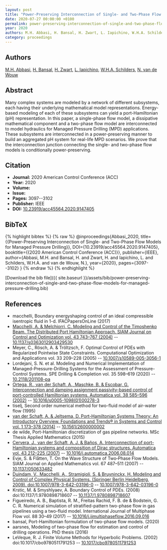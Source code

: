 ```yaml
---
layout: post
title: "Power-Preserving Interconnection of Single- and Two-Phase Flow Models for Managed Pressure Drilling"
date: 2020-07-27 00:00:00 +0100
permalink: power-preserving-interconnection-of-single-and-two-phase-flow-models-for-managed-pressure-drilling
year: 2020
authors: M.H. Abbasi, H. Bansal, H. Zwart, L. Iapichino, W.H.A. Schilders, N. van de Wouw
category: proceedings
---
```

 
## Authors
[M.H. Abbasi](authors/m-h-abbasi), [H. Bansal](authors/harshit-bansal), [H. Zwart](authors/hans-zwart), [L. Iapichino](authors/laura-iapichino), [W.H.A. Schilders](authors/wils-h-a-schilders), [N. van de Wouw](authors/nathan-van-de-wouw)
 
## Abstract
Many complex systems are modeled by a network of different subsystems, each having their underlying mathematical model representations. Energy-based modeling of each of these subsystems can yield a port-Hamiltonian (pH) representation. In this paper, a single-phase flow model, a dissipative mathematical component and a two-phase flow model are interconnected to model hydraulics for Managed Pressure Drilling (MPD) applications. These subsystems are interconnected in a power-preserving manner to build an aggregated pH system for real-life MPD scenarios. We prove that the interconnection junction connecting the single- and two-phase flow models is conditionally power-preserving.
 
## Citation
- **Journal:** 2020 American Control Conference (ACC)
- **Year:** 2020
- **Volume:** 
- **Issue:** 
- **Pages:** 3097--3102
- **Publisher:** IEEE
- **DOI:** [10.23919/acc45564.2020.9147405](https://doi.org/10.23919/acc45564.2020.9147405)
 
## BibTeX
{% highlight bibtex %}
{% raw %}
@inproceedings{Abbasi_2020,
  title={{Power-Preserving Interconnection of Single- and Two-Phase Flow Models for Managed Pressure Drilling}},
  DOI={10.23919/acc45564.2020.9147405},
  booktitle={{2020 American Control Conference (ACC)}},
  publisher={IEEE},
  author={Abbasi, M.H. and Bansal, H. and Zwart, H. and Iapichino, L. and Schilders, W.H.A. and van de Wouw, N.},
  year={2020},
  pages={3097--3102}
}
{% endraw %}
{% endhighlight %}
 
[Download the bib file]({{ site.baseurl }}/assets/bib/power-preserving-interconnection-of-single-and-two-phase-flow-models-for-managed-pressure-drilling.bib)
 
## References
- macchelli, Boundary energyshaping control of an ideal compressible isentropic fluid in 1-d. IFACPapersOnLine (2017)
- [Macchelli, A. & Melchiorri, C. Modeling and Control of the Timoshenko Beam. The Distributed Port Hamiltonian Approach. SIAM Journal on Control and Optimization vol. 43 743–767 (2004)](modeling-and-control-of-the-timoshenko-beam-the-distributed-port-hamiltonian-approach) -- [10.1137/s0363012903429530](https://doi.org/10.1137/s0363012903429530)
- Meyer, C., Rösch, A. & Tröltzsch, F. Optimal Control of PDEs with Regularized Pointwise State Constraints. Computational Optimization and Applications vol. 33 209–228 (2005) -- [10.1007/s10589-005-3056-1](https://doi.org/10.1007/s10589-005-3056-1)
- Lordejani, S. N. et al. Modeling and Numerical Implementation of Managed-Pressure-Drilling Systems for the Assessment of Pressure-Control Systems. SPE Drilling &amp; Completion vol. 35 598–619 (2020) -- [10.2118/201108-pa](https://doi.org/10.2118/201108-pa)
- [Ortega, R., van der Schaft, A., Maschke, B. & Escobar, G. Interconnection and damping assignment passivity-based control of port-controlled Hamiltonian systems. Automatica vol. 38 585–596 (2002)](interconnection-and-damping-assignment-passivity-based-control-of-port-controlled-hamiltonian-systems) -- [10.1016/s0005-1098(01)00278-3](https://doi.org/10.1016/s0005-1098(01)00278-3)
- tiselj, Second order numerical method for two-fluid model of air-water flow (1995)
- [van der Schaft, A. & Jeltsema, D. Port-Hamiltonian Systems Theory: An Introductory Overview. Foundations and Trends® in Systems and Control vol. 1 173–378 (2014)](port-hamiltonian-systems-theory-an-introductory-overview) -- [10.1561/2600000002](https://doi.org/10.1561/2600000002)
- de wilde, Port-Hamiltonian discretization of gas pipeline networks. MSc Thesis Applied Mathematics (2015)
- [Cervera, J., van der Schaft, A. J. & Baños, A. Interconnection of port-Hamiltonian systems and composition of Dirac structures. Automatica vol. 43 212–225 (2007)](interconnection-of-port-hamiltonian-systems-and-composition-of-dirac-structures) -- [10.1016/j.automatica.2006.08.014](https://doi.org/10.1016/j.automatica.2006.08.014)
- Evje, S. & Flåtten, T. On the Wave Structure of Two‐Phase Flow Models. SIAM Journal on Applied Mathematics vol. 67 487–511 (2007) -- [10.1137/050633482](https://doi.org/10.1137/050633482)
- [Duindam, V., Macchelli, A., Stramigioli, S. & Bruyninckx, H. Modeling and Control of Complex Physical Systems. (Springer Berlin Heidelberg, 2009). doi:10.1007/978-3-642-03196-0](modeling-and-control-of-complex-physical-systems) -- [10.1007/978-3-642-03196-0](https://doi.org/10.1007/978-3-642-03196-0)
- Krstic, M. & Smyshlyaev, A. Boundary Control of PDEs. (2008) doi:10.1137/1.9780898718607 -- [10.1137/1.9780898718607](https://doi.org/10.1137/1.9780898718607)
- Figueiredo, A. B., Baptista, R. M., Freitas Rachid, F. B. de & Bodstein, G. C. R. Numerical simulation of stratified-pattern two-phase flow in gas pipelines using a two-fluid model. International Journal of Multiphase Flow vol. 88 30–49 (2017) -- [10.1016/j.ijmultiphaseflow.2016.09.016](https://doi.org/10.1016/j.ijmultiphaseflow.2016.09.016)
- bansal, Port-Hamiltonian formulation of two-phase flow models. (2020)
- aarsnes, Modeling of two-phase flow for estimation and control of drilling operations. PhD thesis (2016)
- LeVeque, R. J. Finite Volume Methods for Hyperbolic Problems. (2002) doi:10.1017/cbo9780511791253 -- [10.1017/cbo9780511791253](https://doi.org/10.1017/cbo9780511791253)

